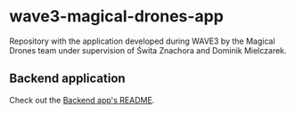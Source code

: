 # wave3-magical-drones-app
Repository with the application developed during WAVE3 by the Magical Drones team under supervision of Świta Znachora and Dominik Mielczarek.

## Backend application

Check out the [Backend app's README](./backend/README.md).

